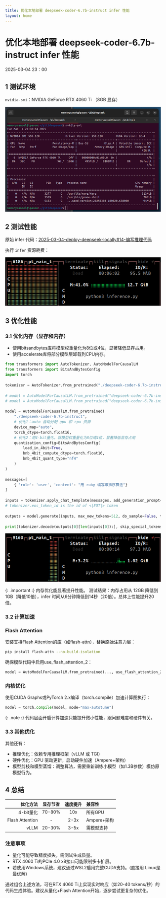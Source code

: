 ```yaml
---
title: 优化本地部署 deepseek-coder-6.7b-instruct infer 性能
layout: home
---
```


# 优化本地部署 deepseek-coder-6.7b-instruct infer 性能

2025-03-04 23：00

## 1 测试环境

`nvidia-smi`：NVIDIA GeForce RTX 4060 Ti （8GB 显存）

![1](../assets/images/2025-03-04/1.png)


## 2 测试性能

原始 infer 代码：[2025-03-04-deploy-deepseek-locally#14-编写推理代码](2025-03-04-deploy-deepseek-locally#14-编写推理代码)

执行 `infer` 资源耗费：

![2](../assets/images/2025-03-04/2.png)


## 3 优化性能

### 3.1 优化内存（显存和内存）

+ 使用bitsandbytes库将模型权重量化为8位或4位，显著降低显存占用。
+ 使用accelerate库将部分模型层卸载到CPU内存。

```python
from transformers import AutoTokenizer, AutoModelForCausalLM
from transformers import BitsAndBytesConfig
import torch

tokenizer = AutoTokenizer.from_pretrained("./deepseek-coder-6.7b-instruct", trust_remote_code=True)

# model = AutoModelForCausalLM.from_pretrained("deepseek-coder-6.7b-instruct", trust_remote_code=True, torch_dtype=torch.bfloat16).cuda()
# model = AutoModelForCausalLM.from_pretrained("deepseek-coder-6.7b-instruct", trust_remote_code=True, torch_dtype=torch.bfloat16).cpu()

model = AutoModelForCausalLM.from_pretrained(
    "./deepseek-coder-6.7b-instruct",
    # 优化1：auto 自动分配 gpu 和 cpu 资源
    device_map="auto",
    torch_dtype=torch.float16,
    # 优化2：用4-bit量化，将模型权重量化为8位或4位，显著降低显存占用
    quantization_config=BitsAndBytesConfig(
        load_in_4bit=True,
        bnb_4bit_compute_dtype=torch.float16,
        bnb_4bit_quant_type="nf4"
    )
)

messages=[
    { 'role': 'user', 'content': "用 ruby 编写堆排序算法"}
]

inputs = tokenizer.apply_chat_template(messages, add_generation_prompt=True, return_tensors="pt").to(model.device)
# tokenizer.eos_token_id is the id of <|EOT|> token

outputs = model.generate(inputs, max_new_tokens=512, do_sample=False, top_k=50, top_p=0.95, num_return_sequences=1, eos_token_id=tokenizer.eos_token_id)

print(tokenizer.decode(outputs[0][len(inputs[0]):], skip_special_tokens=True))
```

![3](../assets/images/2025-03-04/3.png)

{: .important :}
内存优化能显著提升性能。
测试结果：内存占用从 12GB 降低到 1GB（降低10倍），infer 时间从6分钟降低到14秒（20倍）。总体上性能提升20倍。

### 3.2 计算加速

### Flash Attention

安装支持Flash Attention的库（如flash-attn），替换原始注意力层：

```bash
pip install flash-attn --no-build-isolation
```
确保模型代码中启用use_flash_attention_2：

```python
model = AutoModelForCausalLM.from_pretrained(..., use_flash_attention_2=True)
```
### 内核优化
使用CUDA Graphs或PyTorch 2.x编译（torch.compile）加速计算图执行：

```python
model = torch.compile(model, mode="max-autotune")
```

{: .note :}
代码层面开启计算加速只能提升微小性能，跟问题难度和硬件有关。

### 3.3 其他优化

其他还有：

+ 推理优化：依赖专用推理框架（vLLM 或 TGI）
+ 硬件优化：GPU 驱动更新，启动硬件加速（Ampere+架构）
+ 模型剪枝和模型蒸馏：调整算法，需要重新训练小模型（如1.3B参数）模仿原模型行为。

## 4 总结


优化方法|	显存节省|	速度提升|	兼容性
------:|:-----:|:-----:|:-----
4-bit量化|	70-80%|	10x|	所有GPU|
Flash Attention|	-|	2-3x|	Ampere+架构
vLLM|	20-30%|	3-5x|	需模型支持

### 注意事项

+ 量化可能导致精度损失，需测试生成质量。
+ RTX 4060 Ti的PCIe 4.0 x8接口可能限制多卡扩展。
+ 若使用Windows系统，建议通过WSL2启用完整CUDA支持。(直接用 Linux是最优解)

通过组合上述方法，可在RTX 4060 Ti上实现实时响应（如20-40 tokens/秒）的代码生成体验。建议从量化+Flash Attention开始，逐步尝试更复杂的优化。
